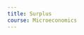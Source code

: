 ```yaml
---
title: Surplus
course: Microeconomics
---
```


<script src="/assets/js/ev.js"></script>
<script defer>
const EdgeWorth = new EconVision();
    Surplus.setGraphs({
      "idDiv": "SurplusGraph",
      "height": "650px",
      "width": "100",
      "left": -25,
      "right": 150,
      "bottom": -15,
      "top": 100,
      "showGrid": false,
      "expressions": false,
      "keypad": false,
      "zoomFit": true,
      "settingsMenu": false,
      "showXAxis": true,
      "showYAxis": true,
      "xAxisLabel": "Q(units)       ",
      "yAxisLabel": "P($)"
    });
    //Price Function
    Surplus.addFuncInput({idDiv:'PFunction', title:'Price Function for the firm', func:'f_{p}\\left(Q\\right)', latex:'60-0.5Q', constraint:'\\left\\{Q\\ge0\\right\\}', listGraphs:[0]});

    //MC

    Surplus.addFuncInput({idDiv:'MCFunction', title:'Marginal Cost Function for the firm', func:'f_{mc}\\left(Q\\right)', latex:'\\frac{Q}{2}', constraint:'\\left\\{Q\\ge0\\right\\}', color:'#6042a6', listGraphs:[0]});

    //P~MC

    Surplus.addExpression({idDiv:"PMCQOptimal", latex:"f_{p}\\left(Q_{opt}\\right)\\sim f_{mc}\\left(Q_{opt}\\right)", listGraphs:[0]});

    Surplus.addExpression({idDiv:"PriceOptimal", latex:"P_{opt}=f_{p}\\left(Q_{opt}\\right)", listGraphs:[0]});

    //Optimal Supply&Demand

    Surplus.addExpression({idDiv:"OptimalQ", latex:"x=Q_{opt}\\left\\{0<y<P_{opt}\\right\\}", color:'gray', lineStyle:Desmos.Styles.DASHED, lineWidth:"0.9", listGraphs:[0]});

    Surplus.addExpression({idDiv:"OptimalP", latex:"y=P_{opt}\\left\\{0<x<Q_{opt}\\right\\}", color:'gray', lineStyle:Desmos.Styles.DASHED, lineWidth:"0.9", listGraphs:[0]});

    ////roundoptimal

    Surplus.addExpression({idDiv:"OptimalRoundQ", latex:"Q_{opt2}=\\frac{\\operatorname{round}\\left(Q_{opt}\\cdot100\\right)}{100}", color:'gray', listGraphs:[0]});

    Surplus.addExpression({idDiv:"OptimalRoundP", latex:"P_{opt2}=\\frac{\\operatorname{round}\\left(P_{opt}\\cdot100\\right)}{100}", color:'gray', listGraphs:[0]});

    Surplus.setValue({idDiv:"OptimalRoundQDisplay", latex:"Q_{opt2}", listGraphs:[0]});

    Surplus.setValue({idDiv:"OptimalRoundPDisplay", latex:"P_{opt2}", listGraphs:[0]});

    Surplus.addLabel({idDiv:'OptimalPoint', latex:'\\left(Q_{opt},P_{opt}\\right)', color:'gray', label:'Market Clearing (${Q_opt2}, $${P_opt2})', labelOrientation:Desmos.LabelOrientations.RIGHT, listGraphs:[0]});

    //Select Option

    Surplus.addSelectInput({idDiv: "SurplusSelectInput", item: "Quota",	listGroup: ["QuotaQSlider", "QuotaQLabel", "QuotaSPDashedX", "QuotaSPDashedDemandY", "QuotaSPDashedSupplyY", "QuotaPriceDemand", "PriceQuotaSupplyRound", "QuotaPriceSupply", "ShadedCSPlusQuota", "ShadedPSPlusQuota"], listGraphs: [0]});

    Surplus.addSelectInput({idDiv:"SurplusSelectInput", item:"Price Ceiling", listGroup:["PriceCeilingSlider", "PriceCeillingLabel", "QuantityCeillingLabel", "MCPriceCeiling", "PriceCeilingDashedX", "PriceCeilingDashedY", "PriceCeilingDemandFun", "ShadedCSPlusPriceCeiling", "PriceCeilingSupplyFun", "ShadedPSPlusPriceCeiling"], listGraphs:[0]});

    Surplus.addSelectInput({idDiv: "SurplusSelectInput", item: "Tax Per Unit", listGroup: ["TaxPerUnitSlider", "TaxPriceSupplyLabel", "TaxPriceDemandLabel", "TaxQuantatityLabel", "TaxDashedX", "TaxDashedDemandY", "TaxDashedSupplyY", "ShadedTaxCS", "ShadedTaxPS", "ShadedTaxDWL", "ShadedTaxGS"], listGraphs: [0]});

    Surplus.addSelectInput({idDiv: "SurplusSelectInput", item: "Subsidy Per Unit", listGroup: ["subPerUnitSlider", "subPriceSupplyLabel", "subPriceDemandLabel", "subQuantatityLabel", "subDashedX", "subDashedDemandY", "subDashedSupplyY", "ShadedsubCS", "ShadedsubPS", "ShadedsubDWL", "ShadedsubGS","ShadedExpGS","ShadedExpGSSwitch"], listGraphs: [0]});

    //Quota

    Surplus.addSliderInput({idDiv:"QuotaQSlider", title:"Quota", latex:"Q_{q}", min:0, max:'Q_{opt}', step:1, defaultValue:50, listGraphs:[0]});

    Surplus.addLabel({idDiv:'QuotaQLabel', latex:'\\left(Q_{q},0\\right)', color:'#c74440', label:'${Q_q}', dragMode:Desmos.DragModes.X, labelOrientation:Desmos.LabelOrientations.BELOW, listGraphs:[0]});

    Surplus.addExpression({idDiv:"PriceQuotaDemand", latex:"P_{qD}=f_{p}\\left(Q_{q}\\right)", hidden:true, listGraphs:[0]});

    Surplus.addExpression({idDiv:"PriceQuotaSupply", latex:"P_{qS}=f_{mc}\\left(Q_{q}\\right)", hidden:true, listGraphs:[0]});

    Surplus.addExpression({idDiv:"QuotaSPDashedX", latex:"x=Q_{q}\\left\\{0<y<P_{qD}\\right\\}", color:'#c74440', lineStyle:Desmos.Styles.DASHED, lineWidth:"0.9", listGraphs:[0]});

    Surplus.addExpression({idDiv:"QuotaSPDashedDemandY", latex:"y=P_{qD}\\left\\{0<x<Q_{q}\\right\\}", color:'#c74440', lineStyle:Desmos.Styles.DASHED, lineWidth:"0.9", listGraphs:[0]});

    Surplus.addExpression({idDiv:"QuotaSPDashedSupplyY", latex:"y=P_{qS}\\left\\{0<x<Q_{q}\\right\\}", color:'#c74440', lineStyle:Desmos.Styles.DASHED, lineWidth:"0.9", listGraphs:[0]});

    Surplus.addExpression({idDiv:"PriceQuotaDemandRound", hidden:true, latex:"P_{qD2}=\\frac{\\operatorname{round}\\left(P_{qD}\\cdot100\\right)}{100}", color:'gray', listGraphs:[0]});

    Surplus.addLabel({idDiv:'QuotaPriceDemand', hidden:true, latex:'\\left(0,P_{qD}\\right)', color:'#c74440', label:'$${P_qD2}', labelOrientation:Desmos.LabelOrientations.LEFT, listGraphs:[0]});

    Surplus.addExpression({idDiv:"PriceQuotaSupplyRound", hidden:true, latex:"P_{qS2}=\\frac{\\operatorname{round}\\left(P_{qS}\\cdot100\\right)}{100}", color:'gray', listGraphs:[0]});

    Surplus.addLabel({idDiv:'QuotaPriceSupply', latex:'\\left(0,P_{qS}\\right)', color:'#c74440', label:'$${P_qS2}', labelOrientation:Desmos.LabelOrientations.LEFT, listGraphs:[0]});

    Surplus.addExpression({idDiv:"TotalConsumerSPFunc", latex:"f_{tCS}\\left(x\\right)=\\left\\{0\\le x\\le Q_{q}:f'_{p}\\left(x\\right)x+f_{p}\\left(0\\right)\\right\\}", color:'gray', hidden:true, listGraphs:[0]});

    Surplus.addExpression({idDiv:"ShadedCSPlusQuota", latex:"P_{qD}\\le y\\le f_{tCS}\\left(x\\right)", color:'#388c46', lineStyle:Desmos.Styles.DASHED, lineWidth:"0", listGraphs:[0]});

    Surplus.addExpression({idDiv:"TotalProducerSPFunc", latex:"f_{tPS}\\left(x\\right)=\\left\\{0\\le x\\le Q_{q}:f'_{mc}\\left(x\\right)x+f_{mc}\\left(0\\right)\\right\\}", color:'gray', hidden:true, listGraphs:[0]});

    Surplus.addExpression({idDiv:"ShadedPSPlusQuota", hidden:false, latex:"f_{tPS}\\left(x\\right)\\le y\\le P\\ _{qD}", color:'#2d70b3', lineStyle:Desmos.Styles.DASHED, lineWidth:"0", listGraphs:[0]});

    //Price Ceiling

    Surplus.addSliderInput({idDiv:"PriceCeilingSlider", title:"Price Ceiling", latex:"P_{ceiling}", min:'f_{mc}\\left(0\\right)', max:'P_{opt}', step:'0.01', defaultValue:5, listGraphs:[0]});

    Surplus.addLabel({idDiv:'PriceCeillingLabel', latex:'\\left(0,P_{ceiling}\\right)', color:'#c74440', label:'$${P_ceiling}', dragMode:Desmos.DragModes.Y, labelOrientation:Desmos.LabelOrientations.LEFT, listGraphs:[0]});

    Surplus.addLabel({idDiv:'QuantityCeillingLabel', latex:'\\left(Q_{ceiling},0\\right)', color:'#c74440', label:'${Q_ceiling}', labelOrientation:Desmos.LabelOrientations.BELOW, listGraphs:[0]});

    Surplus.addExpression({idDiv:"MCPriceCeiling", latex:"f_{mc}\\left(Q_{ceiling}\\right)\\sim P_{ceiling}", color:'#c74440', listGraphs:[0]});

    Surplus.addExpression({idDiv:"PriceCeilingDashedX", latex:"x=Q_{ceiling}\\left\\{0<y<f_{p}\\left(Q_{ceiling}\\right)\\right\\}", color:'#c74440', lineStyle:Desmos.Styles.DASHED, lineWidth:"0.9", listGraphs:[0]});

    Surplus.addExpression({idDiv:"PriceCeilingDashedY", latex:"y=P_{ceiling}\\left\\{0<x<Q_{ceiling}\\right\\}", color:'#c74440', lineStyle:Desmos.Styles.DASHED, lineWidth:"0.9", listGraphs:[0]});

    Surplus.addExpression({idDiv:"PriceCeilingDemandFun", latex:"f_{tcCS}\\left(x\\right)=\\left\\{0\\le x\\le Q_{ceiling}:f_{p}'\\left(x\\right)x+f_{p}\\left(0\\right)\\right\\}", hidden:true, listGraphs:[0]});

    Surplus.addExpression({idDiv:"ShadedCSPlusPriceCeiling", latex:"P_{ceiling}\\le y\\le f_{tcCS}\\left(x\\right)", color:'#388c46', lineStyle:Desmos.Styles.DASHED, lineWidth:"0", listGraphs:[0]});

    Surplus.addExpression({idDiv:"PriceCeilingSupplyFun", latex:"f_{tcPS}\\left(x\\right)=\\left\\{0\\le x\\le Q_{ceiling}:f'_{mc}\\left(x\\right)x+f_{mc}\\left(0\\right)\\right\\}", color:'gray', hidden:true, listGraphs:[0]});

    Surplus.addExpression({idDiv:"ShadedPSPlusPriceCeiling", latex:"f_{tcPS}\\left(x\\right)\\le y\\le P_{ceiling}", color:'#2d70b3', lineStyle:Desmos.Styles.DASHED, lineWidth:"0", listGraphs:[0]});

    //Tax

    Surplus.addSliderInput({idDiv:"TaxPerUnitSlider", title:"Tax", latex:"P_{tax}", min:0, max:'P_{opt}', step:'0.01', defaultValue:5, listGraphs:[0]});

    Surplus.addExpression({idDiv:"TaxInverseSupply", latex:"g_{s}\\left(P\\right)=f_{mc}\\left(P\\right)+P_{tax}", color:'#6042a6', hidden:true, listGraphs:[0]});

    Surplus.addExpression({idDiv:"TaxInverseDemand", latex:"g_{d}\\left(P\\right)=f_{p}\\left(P\\right)", color:'#6042a6', hidden:true, listGraphs:[0]});

    Surplus.addExpression({idDiv:"TaxComputeOptimalQ", latex:"g_{s}\\left(Q_{sopt}\\right)\\sim g_{d}\\left(Q_{sopt}\\right)", color:'#6042a6', hidden:true, listGraphs:[0]});

    Surplus.addExpression({idDiv:"TaxComputeOptimalQ2", latex:"Q_{sopt2}=\\operatorname{round}\\left(Q_{sopt},2\\right)", color:'#6042a6', hidden:true, listGraphs:[0]});

    Surplus.addExpression({idDiv:"TaxComputePriceDemand", latex:"p_{dtax}=g_{d}\\left(Q_{sopt}\\right)", color:'#6042a6', hidden:true, listGraphs:[0]});

    Surplus.addExpression({idDiv:"TaxComputePriceDemand2", latex:"p_{dtax2}=\\frac{\\operatorname{round}\\left(p_{dtax}\\cdot10^{2}\\right)}{10^{2}}", color:'#6042a6', hidden:true, listGraphs:[0]});

    Surplus.addExpression({idDiv:"TaxComputePriceSupply", latex:"p_{stax}=p_{dtax}-P_{tax}", color:'#6042a6', hidden:true, listGraphs:[0]});

    Surplus.addExpression({idDiv:"TaxComputePriceSupply2", latex:"p_{stax2}=\\frac{\\operatorname{round}\\left(p_{stax}\\cdot10^{2}\\right)}{10^{2}}", color:'#6042a6', hidden:true, listGraphs:[0]});

    Surplus.addLabel({idDiv:'TaxPriceSupplyLabel', latex:'\\left(0,p_{stax}\\right)', color:'#c74440', label:'`P_{S}`($${p_{stax2}})', dragMode:Desmos.DragModes.Y, labelOrientation:Desmos.LabelOrientations.LEFT, listGraphs:[0]});

    Surplus.addLabel({idDiv:'TaxPriceDemandLabel', latex:'\\left(0,p_{dtax}\\right)', color:'#c74440', label:'`P_{D}`($${p_{dtax2}})', dragMode:Desmos.DragModes.Y, labelOrientation:Desmos.LabelOrientations.LEFT, listGraphs:[0]});

    Surplus.addLabel({idDiv:'TaxQuantatityLabel', latex:'\\left(Q_{sopt},0\\right)', color:'#c74440', label:'${Q_{sopt2}}', dragMode:Desmos.DragModes.X, labelOrientation:Desmos.LabelOrientations.BELOW, listGraphs:[0]});

    Surplus.addExpression({idDiv:"TaxDashedX", latex:"x=Q_{sopt}\\left\\{0<y<p_{dtax}\\right\\}", color:'#c74440', lineStyle:Desmos.Styles.DASHED, lineWidth:"0.9", listGraphs:[0]});

    Surplus.addExpression({idDiv:"TaxDashedDemandY", latex:"y=p_{dtax}\\left\\{0<x<Q_{sopt}\\right\\}", color:'#c74440', lineStyle:Desmos.Styles.DASHED, lineWidth:"0.9", listGraphs:[0]});

    Surplus.addExpression({idDiv:"TaxDashedSupplyY", latex:"y=p_{stax}\\left\\{0<x<Q_{sopt}\\right\\}", color:'#c74440', lineStyle:Desmos.Styles.DASHED, lineWidth:"0.9", listGraphs:[0]});

    Surplus.addExpression({idDiv:"TaxCSFun", latex:"f_{sgCS}\\left(x\\right)=\\left\\{0\\le x\\le Q_{sopt}:f_{p}'\\left(x\\right)x+f_{p}\\left(0\\right)\\right\\}", hidden:true, listGraphs:[0]});

    Surplus.addExpression({idDiv:"ShadedTaxCS", latex:"p_{dtax}\\le y\\le f_{sgCS}\\left(x\\right)", color:'#388c46', lineStyle:Desmos.Styles.DASHED, lineWidth:"0", listGraphs:[0]});

    Surplus.addExpression({idDiv:"TaxPSFun", latex:"f_{sgPS}\\left(x\\right)=\\left\\{0\\le x\\le Q_{sopt}:f_{mc}'\\left(x\\right)x+f_{mc}\\left(0\\right)\\right\\}", color:'gray', hidden:true, listGraphs:[0]});

    Surplus.addExpression({idDiv:"ShadedTaxPS", latex:"f_{sgPS}\\left(x\\right)\\le y\\le p_{stax}", color:'#2d70b3', lineStyle:Desmos.Styles.DASHED, lineWidth:"0", listGraphs:[0]});

    Surplus.addExpression({idDiv:"ShadedTaxDWL", latex:"x\\ge Q_{opt}\\left\\{f'_{p}\\left(x\\right)x+f_{p}\\left(0\\right)\\le y\\le f_{mc}'\\left(x\\right)x\\right\\}\\left\\{x<Q_{sopt}\\right\\}", color:'#c74440', lineStyle:Desmos.Styles.DASHED, lineWidth:"0", listGraphs:[0]});

    Surplus.addExpression({idDiv:"ShadedTaxGS", latex:"y\\le p_{dtax}\\left\\{0\\le x\\le Q_{sopt}\\right\\}\\left\\{f_{p}\\left(x\\right)\\ge y\\ge p_{stax}\\right\\}", color:'#fa7e19', lineStyle:Desmos.Styles.DASHED, lineWidth:"0", listGraphs:[0]});

    //Subsidy

    Surplus.addExpression({idDiv:"findYintercept", latex:"P_{yint}=f_{p}(0)", color:'#6042a6', hidden:true, listGraphs:[0]});

    Surplus.addSliderInput({idDiv:"subPerUnitSlider", title:"sub", latex:"P_{sub}", min:0, max:'P_{yint}', step:'0.01', defaultValue:5, listGraphs:[0]});

    Surplus.addExpression({idDiv:"subInverseSupply", latex:"s_{s}\\left(P\\right)=f_{mc}\\left(P\\right)-P_{sub}", color:'#6042a6', hidden:true, listGraphs:[0]});

    Surplus.addExpression({idDiv:"subInverseDemand", latex:"s_{d}\\left(P\\right)=f_{p}\\left(P\\right)", color:'#6042a6', hidden:true, listGraphs:[0]});

    Surplus.addExpression({idDiv:"subComputeOptimalQ", latex:"s_{s}\\left(\\theta_{sopt}\\right)\\sim s_{d}\\left(\\theta_{sopt}\\right)", color:'#6042a6', hidden:true, listGraphs:[0]});

    Surplus.addExpression({idDiv:"subComputeOptimalQ2", latex:"\\theta_{sopt2}=\\operatorname{round}\\left(\\theta_{sopt},2\\right)", color:'#6042a6', hidden:true, listGraphs:[0]});

    Surplus.addExpression({idDiv:"subComputePriceDemand", latex:"p_{dsub}=s_{s}\\left(\\theta_{sopt}\\right)", color:'#6042a6', hidden:true, listGraphs:[0]});

    Surplus.addExpression({idDiv:"subComputePriceDemand2", latex:"p_{dsub2}=\\frac{\\operatorname{round}\\left(p_{dsub}\\cdot10^{2}\\right)}{10^{2}}", color:'#6042a6', hidden:true, listGraphs:[0]});

    Surplus.addExpression({idDiv:"subComputePriceSupply", latex:"p_{ssub}=p_{dsub}+P_{sub}", color:'#6042a6', hidden:true, listGraphs:[0]});

    Surplus.addExpression({idDiv:"subComputePriceSupply2", latex:"p_{ssub2}=\\frac{\\operatorname{round}\\left(p_{ssub}\\cdot10^{2}\\right)}{10^{2}}", color:'#6042a6', hidden:true, listGraphs:[0]});

    Surplus.addLabel({idDiv:'subPriceSupplyLabel', latex:'\\left(0,p_{ssub}\\right)', color:'#c74440', label:'`P_{S}`($${p_{ssub2}})', dragMode:Desmos.DragModes.Y, labelOrientation:Desmos.LabelOrientations.LEFT, listGraphs:[0]});

    Surplus.addLabel({idDiv:'subPriceDemandLabel', latex:'\\left(0,p_{dsub}\\right)', color:'#c74440', label:'`P_{D}`($${p_{dsub2}})', dragMode:Desmos.DragModes.Y, labelOrientation:Desmos.LabelOrientations.LEFT, listGraphs:[0]});

    Surplus.addLabel({idDiv:'subQuantatityLabel', latex:'\\left(\\theta_{sopt},0\\right)', color:'#c74440', label:'${\\theta_{sopt2}}', dragMode:Desmos.DragModes.X, labelOrientation:Desmos.LabelOrientations.BELOW, listGraphs:[0]});

    Surplus.addExpression({idDiv:"subDashedX", latex:"x=\\theta_{sopt}\\left\\{0<y<p_{dsub}\\right\\}", color:'#c74440', lineStyle:Desmos.Styles.DASHED, lineWidth:"0.9", listGraphs:[0]});

    Surplus.addExpression({idDiv:"subDashedDemandY", latex:"y=p_{dsub}\\left\\{0<x<\\theta_{sopt}\\right\\}", color:'#c74440', lineStyle:Desmos.Styles.DASHED, lineWidth:"0.9", listGraphs:[0]});

    Surplus.addExpression({idDiv:"subDashedSupplyY", latex:"y=p_{ssub}\\left\\{0<x<\\theta_{sopt}\\right\\}", color:'#c74440', lineStyle:Desmos.Styles.DASHED, lineWidth:"0.9", listGraphs:[0]});

    Surplus.addExpression({idDiv:"subCSFun", latex:"k_{sgCS}\\left(x\\right)=\\left\\{0\\le x\\le \\theta_{sopt}:f_{p}'\\left(x\\right)x+f_{p}\\left(0\\right)\\right\\}", hidden:true, listGraphs:[0]});

    Surplus.addExpression({idDiv:"ShadedsubCS", latex:"p_{dsub}\\le y\\le k_{sgCS}\\left(x\\right)", color:'#388c46', lineStyle:Desmos.Styles.DASHED, lineWidth:"0", listGraphs:[0]});

    Surplus.addExpression({idDiv:"subPSFun", latex:"k_{sgPS}\\left(x\\right)=\\left\\{0\\le x\\le \\theta_{sopt}:f_{mc}'\\left(x\\right)x+f_{mc}\\left(0\\right)\\right\\}", color:'gray', hidden:true, listGraphs:[0]});

    Surplus.addExpression({idDiv:"ShadedsubPS", latex:"k_{sgPS}\\left(x\\right)\\le y\\le p_{ssub}", color:'#2d70b3', lineStyle:Desmos.Styles.DASHED, lineWidth:"0", listGraphs:[0]});

    Surplus.addExpression({idDiv:"ShadedsubDWL", latex:"x\\ge P_{opt}\\left\\{f'_{p}\\left(x\\right)x+f_{p}\\left(0\\right)\\le y\\le f_{mc}'\\left(x\\right)x\\right\\}\\left\\{x<\\theta_{sopt}\\right\\}", color:'#c74440', lineStyle:Desmos.Styles.DASHED, lineWidth:"0", listGraphs:[0]});

    Surplus.addExpression({idDiv:"ShadedsubGS", latex:"y\\le p_{dsub}\\left\\{0\\le x\\le \\theta_{sopt}\\right\\}\\left\\{f_{p}\\left(x\\right)\\ge y\\ge p_{ssub}\\right\\}", color:'#fa7e19', lineStyle:Desmos.Styles.DASHED, lineWidth:"0", listGraphs:[0]});


    //Government Expenditure

    Surplus.addExpression({idDiv:"ShadedExpGS", latex:"p_{dsub}\\le y\\le p_{ssub}\\left\\{0\\le x\\le \\theta_{sopt}\\right\\}", color:'#fa7e19', hidden:false, lineStyle:Desmos.Styles.DASHED, lineWidth:"0", listGraphs:[0]});

    Surplus.addSwitchInput({idDiv:"ShadedExpGSSwitch", title:"Display Government Expenditures", hideToggle:true, idDivs:["ShadedExpGS"], listGraphs:[0]});


    Surplus.setInstructions({

    title: "Price Function",

    content: '<b>Input the price function for the firm.</b> Make sure P is a function of Q, such that Q shows on the right hand side of the equation.\

    <br> \\theory{"Finding the Price Function for the Firm","The problem set question may not give you the function directly, but instead, give you the slope of the demand curve %%\\frac{dQ}{dP}%% and a point on the curve (usually the equilibrium quantity and equilibrium price). You will need to use the slope and the point on the curve to derive the market demand function. To do this, first recognize that the slope of the demand curve is the %%\\frac{dQ}{dP}%%, which tells us that %%Q%% is on the left hand side of the expression. For instance, let us say that the question tells us that the slope of the demand curve %%\\frac{dQ}{dP}%% is -10. Then the expression we have is as follows: %%Q=-10P+c%%, where %%c%% is the intercept. The question also gives us the equilibrium quantity and price (200, 20). Substituting (200, 20) into the expression, we have that %%200=-10(20)+c%%. We can solve for %%c=400%%. Now, we need to rearrange the expression to get the price function for the firm %%P(Q)%%, where %%P%% is a function of %%Q%%. Bring %%P%% to the left hand side of the equation and simplify the terms. The price function for the firm is hence %%P=40-\\frac{Q}{10}%%. This is what you should input into the calculator."}'

    });


    Surplus.setInstructions({
      title: "Marginal Cost",
      content: '<b>Input the marginal cost function for the firm C(Q).</b> Make sure C is a function of Q, such that Q shows on the right hand side of the equation. \\tip{"You may need to follow the same procedure as explained in the previous step to derive the marginal cost function of the firm from the parameters given in the question."}'
    });


    Surplus.setInstructions({
      title: "Drop down selection",
      content: '<b>Choose the intervention you would like to study from the drop-down list.</b> You can choose between a quota, a price ceiling, a per-unit subsidy, or a per-unit tax.'
    });


    Surplus.setInstructions({
      title: "Adjusting intervention",
      content: '<b>Input the value of the quota/price ceiling/subsidy/tax.</b> The graph will automatically display the consumer surplus in green, the producer surplus in blue, and the government surplus (if any) in orange. In the specific case of a subsidy, the deadweight loss will be displayed in red.\
      \\tip{"For quota and price ceiling, you can also change the value of the quota/ price ceiling by clicking and dragging the enlarged red label that shows the quota/ price ceiling on the graph itself."}'
    });



    Surplus.setCreators({
      title: "Developer",
      name: "Radi",
      school: "GS’23"
    });

    Surplus.setCreators({
      title: "Editor",
      name: "Kyla",
      school: "CC’24"
    });


    Surplus.setScriptPackage({'replaceExp':true,'replaceLatex':true,'replaceTip':true,'replaceTheory':true,'refresh':true});
      </script>

